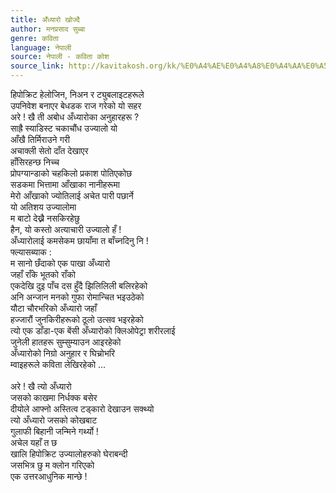 ```yaml
---
title: अँध्यारो खोज्दै
author: मनप्रसाद सुब्बा
genre: कविता
language: नेपाली
source: नेपाली - कविता कोश
source_link: http://kavitakosh.org/kk/%E0%A4%AE%E0%A4%A8%E0%A4%AA%E0%A5%8D%E0%A4%B0%E0%A4%B8%E0%A4%BE%E0%A4%A6_%E0%A4%B8%E0%A5%81%E0%A4%AC%E0%A5%8D%E0%A4%AC%E0%A4%BE
---
```


हिपोक्रिट हेलोजिन, निअन र ट्युबलाइटहरूले  
उपनिवेश बनाएर बेधडक राज गरेको यो सहर  
अरे ! खै ती अबोध अँध्यारोका अनुहारहरू ?  
साह्रै स्याडिस्ट चकाचौंध उज्यालो यो  
आँखै तिर्मिराउने गरी  
अचाक्ली सेतो दाँत देखाएर  
हाँसिरहन्छ निच्च  
प्रोपग्यान्डाको चहकिलो प्रकाश पोतिएकोछ  
सडकमा भित्तामा आँखाका नानीहरूमा  
मेरो आँखाको ज्योतिलाई अचेत पारी पछार्ने  
यो अतिशय उज्यालोमा  
म बाटो देख्नै नसकिरहेछु  
हैन, यो कस्तो अत्याचारी उज्यालो हँ !  
अँध्यारोलाई कमसेकम छायाँमा त बाँच्नदिनु नि !  
फ्ल्यासब्याक :  
म सानो छँदाको एक पाखा अँध्यारो  
जहाँ राँके भूतको राँको  
एकदेखि दुइ पाँच दस हुँदै झिलिलिली बलिरहेको  
अनि अन्जान मनको गुफा रोमान्चित भइउठेको  
यौटा चौरभरिको अँध्यारो जहाँ  
हज्जारौं जुनकिरीहरूको ठूलो उत्सव भइरहेको  
त्यो एक डाँडा-एक बेंसी अँध्यारोको क्लिओपेट्रा शरीरलाई  
जुनेली हातहरू सुम्सुम्याउन आइरहेको  
अँध्यारोको निग्रो अनुहार र घिच्रोभरि  
म्वाइहरूले कविता लेखिरहेको ...  
   
अरे ! खै त्यो अँध्यारो  
जसको काखमा निर्धक्क बसेर  
दीयोले आफ्नो अस्तित्व टड्कारो देखाउन सक्थ्यो  
त्यो अँध्यारो जसको कोखबाट  
गुलाफी बिहानी जन्मिने गर्थ्यो !  
अचेल यहाँ त छ  
खालि हिपोक्रिट उज्यालोहरुको घेराबन्दी  
जसभित्र छु म क्लोन गरिएको  
एक उत्तरआधुनिक मान्छे !
